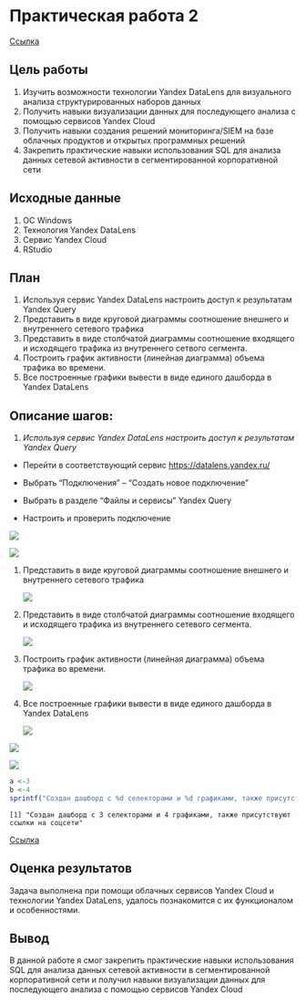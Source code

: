 # Практическая работа 2

[Ссылка](https://datalens.yandex.cloud/lukirsseykr69-komkov-andrey)

## Цель работы

1.  Изучить возможности технологии Yandex DataLens для визуального
    анализа структурированных наборов данных
2.  Получить навыки визуализации данных для последующего анализа с
    помощью сервисов Yandex Cloud
3.  Получить навыки создания решений мониторинга/SIEM на базе облачных
    продуктов и открытых программных решений
4.  Закрепить практические навыки использования SQL для анализа данных
    сетевой активности в сегментированной корпоративной сети

## Исходные данные

1.  ОС Windows
2.  Технология Yandex DataLens
3.  Сервис Yandex Cloud
4.  RStudio

## План

1.  Используя сервис Yandex DataLens настроить доступ к результатам
    Yandex Query
2.  Представить в виде круговой диаграммы соотношение внешнего и
    внутреннего сетевого трафика
3.  Представить в виде столбчатой диаграммы соотношение входящего и
    исходящего трафика из внутреннего сетвого сегмента.
4.  Построить график активности (линейная диаграмма) объема трафика во
    времени.
5.  Все построенные графики вывести в виде единого дашборда в Yandex
    DataLens

## Описание шагов:

1.  *Используя сервис Yandex DataLens настроить доступ к результатам
    Yandex Query*

-   Перейти в соответствующий сервис https://datalens.yandex.ru/

-   Выбрать “Подключения” – “Создать новое подключение”

-   Выбрать в разделе “Файлы и сервисы” Yandex Query

-   Настроить и проверить подключение

![](foto/1.png)

![](foto/2.png)

1.  Представить в виде круговой диаграммы соотношение внешнего и
    внутреннего сетевого трафика

    ![](foto/3.png)

2.  Представить в виде столбчатой диаграммы соотношение входящего и
    исходящего трафика из внутреннего сетевого сегмента.

    ![](foto/4.png)

3.  Построить график активности (линейная диаграмма) объема трафика во
    времени.

    ![](foto/5.png)

4.  Все построенные графики вывести в виде единого дашборда в Yandex
    DataLens

    ![](foto/6.png)

![](foto/6.1.png)

![](foto/6.2.png)

``` r
a <-3
b <-4
sprintf("Создан дашборд с %d селекторами и %d графиками, также присутствуют ссылки на соцсети", a,b )
```

    [1] "Создан дашборд с 3 селекторами и 4 графиками, также присутствуют ссылки на соцсети"

[Ссылка](https://datalens.yandex.cloud/lukirsseykr69-komkov-andrey)

## Оценка результатов

Задача выполнена при помощи облачных сервисов Yandex Cloud и технологии
Yandex DataLens, удалось познакомится с их функционалом и особенностями.

## Вывод

В данной работе я смог закрепить практические навыки использования SQL
для анализа данных сетевой активности в сегментированной корпоративной
сети и получил навыки визуализации данных для последующего анализа с
помощью сервисов Yandex Cloud
